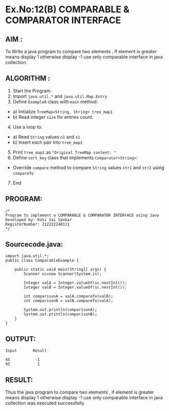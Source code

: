 # Ex.No:12(B)   COMPARABLE & COMPARATOR INTERFACE
## AIM :
To Write a java program to compare two elements , if element is greater means display 1 otherwise display -1 use only comparable interface in java collection.


## ALGORITHM :
1.	Start the Program.
2.	Import `java.util.*` and `java.util.Map.Entry`
3.	Define `Example6` class with `main` method:
-	a) Initialize `TreeMap<String, String> tree_map1`
-	b) Read integer `size` for entries count.
4.	Use a loop to:
-	a) Read `String` values `n1` and `s1`
-	b) Insert each pair into `tree_map1`
5.	Print `tree_map1` as `"Original TreeMap content: "`
6.	Define `sort_key` class that implements `Comparator<String>`:
-	Override `compare` method to compare `String` values `str1` and `str2` using
`compareTo`
7.	End


## PROGRAM:
 ```
/*
Program to implement a COMPARABLE & COMPARATOR INTERFACE using Java
Developed by: Koti Sai Sankar
RegisterNumber: 212222240111
*/
```

## Sourcecode.java:
```
import java.util.*;
public class ComparableExample {

    public static void main(String[] args) {
        Scanner sc=new Scanner(System.in);
        
        Integer valA = Integer.valueOf(sc.nextInt());
        Integer valB = Integer.valueOf(sc.nextInt());

        int comparisonA = valA.compareTo(valB);
        int comparisonB = valB.compareTo(valA);

        System.out.println(comparisonA);
        System.out.println(comparisonB);
    }
}
```

## OUTPUT:
```
Input      	Result

45           -1
95            1
```


## RESULT:
Thus the java program to compare two elements , if element is greater means display 1 otherwise display -1 use only comparable interface in java collection was executed successfully




